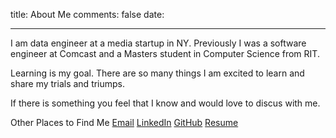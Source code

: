 title: About Me
comments: false
date:

---
I am data engineer at a media startup in NY.
Previously I was a software engineer at Comcast and a Masters student in Computer Science from RIT.

Learning is my goal. There are so many things I am excited to learn and share my trials and triumps.

If there is something you feel that I know and would love to discus with me.



Other Places to Find Me
[Email](npatta01@gmail.com)
[LinkedIn](https://www.linkedin.com/in/nidhinpattaniyil)
[GitHub](https://github.com/npatta01)
[Resume](nidhin_pattaniyil_resume.pdf)
